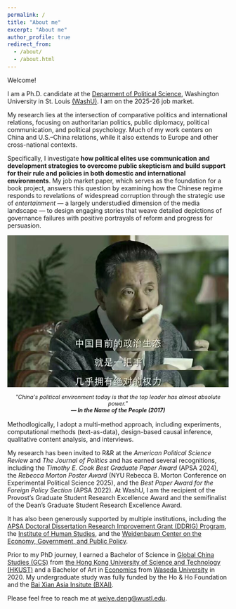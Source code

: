 ```yaml
---
permalink: /
title: "About me"
excerpt: "About me"
author_profile: true
redirect_from: 
  - /about/
  - /about.html
---
```


Welcome! 

I am a Ph.D. candidate at the [Deparment of Political Science](https://polisci.wustl.edu/), Washington University in St. Louis [(WashU)](https://wustl.edu/). I am on the 2025-26 job market.

My research lies at the intersection of comparative politics and international relations, focusing on authoritarian politics, public diplomacy, political communication, and political psychology. Much of my work centers on China and U.S.–China relations, while it also extends to Europe and other cross-national contexts.

Specifically, I investigate **how political elites use communication and development strategies to overcome public skepticism and build support for their rule and policies in both domestic and international environments**. My job market paper, which serves as the foundation for a book project, answers this question by examining how the Chinese regime responds to revelations of widespread corruption through the strategic use of _entertainment_ — a largely understudied dimension of the media landscape — to design engaging stories that weave detailed depictions of governance failures with positive portrayals of reform and progress for persuasion. 

<p align="center" style="display: flex; justify-content: center; flex-wrap: wrap;">
  <img src="/_pages/aboutfigs/Gao_topleader.jpg" width="600" style="margin-bottom: 15px;"><br> 
    <span style="font-size: 90%; font-style: italic;">
    "China's political environment today is that the top leader has almost absolute power."
  </span><br>
  <span style="font-size: 90%; font-style: italic; font-weight: bold;">
    — In the Name of the People (2017)
  </span></p>

Methodlogically, I adopt a multi-method approach, including experiments, computational methods (text-as-data), design-based causal inference, qualitative content analysis, and interviews.

My research has been invited to R&R at the _American Political Science Review_ and _The Journal of Politics_ and has earned several recognitions, including the _Timothy E. Cook Best Graduate Paper Award_ (APSA 2024), the _Rebecca Morton Poster Award_ (NYU Rebecca B. Morton Conference on Experimental Political Science 2025), and the _Best Paper Award for the Foreign Policy Section_ (APSA 2022). At WashU, I am the recipient of the Provost’s Graduate Student Research Excellence Award and the semifinalist of the Dean’s Graduate Student Research Excellence Award.

It has also been generously supported by multiple institutions, including the [APSA Doctoral Dissertation Research Improvement Grant (DDRIG) Program](https://apsanet.org/programs/doctoral-dissertation-research-improvement-grants/), the [Institute of Human Studies](https://www.theihs.org/), and the [Weidenbaum Center on the Economy, Government, and Public Policy](https://wc.wustl.edu/).


Prior to my PhD journey, I earned a Bachelor of Science in [Global China Studies (GCS)](https://www.shss.ust.hk/ug/major/gcs/) from [the Hong Kong University of Science and Technology (HKUST)](https://hkust.edu.hk/) and a Bachelor of Art in [Economics](https://www.waseda.jp/fpse/pse/en/) from [Waseda University](https://www.waseda.jp/top/en/) in 2020. My undergraduate study was fully funded by the Ho & Ho Foundation and the [Bai Xian Asia Insitute (BXAI)](https://www.bxai.org/).

Please feel free to reach me at [weiye.deng@wustl.edu](weiye.deng@wustl.edu).
